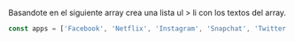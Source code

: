 Basandote en el siguiente array crea una lista ul > li con los textos del array.

```js
const apps = ['Facebook', 'Netflix', 'Instagram', 'Snapchat', 'Twitter'];
```